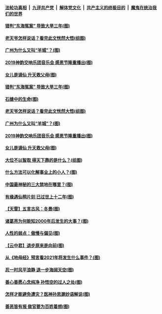 

####  [法轮功真相](../../../../basic/blob/master/README.md?t=11271831) &nbsp;|&nbsp; [九评共产党](../../../../9ping.md/blob/master/README.md?t=11271831) &nbsp;|&nbsp; [解体党文化](../../../../jtdwh.md/blob/master/README.md?t=11271831)  &nbsp;|&nbsp; [共产主义的终极目的](../../../../gczydzjmd.md/blob/master/README.md?t=11271831) &nbsp;|&nbsp; [魔鬼在统治我们的世界](../../../../mgztzwmdsj.md/blob/master/README.md?t=11271831) 

#### [错判“东海冤案” 导致大旱三年(图)](../pages/p7/953215.md?t=11271831) 

#### [老天爷怎样说话？看完此文恍然大悟(组图)](../pages/p7/953419.md?t=11271831) 


#### [广州为什么又叫“羊城”？(图)](../pages/p7/953735.md?t=11271831) 

#### [2019神韵交响乐团音乐会 感恩节隆重播出(图)](../pages/p7/953817.md?t=11271831) 

#### [女儿是谪仙 升天救父母(图)](../pages/p7/952764.md?t=11271831) 

#### [错判“东海冤案” 导致大旱三年(图)](../pages/p7/953215.md?t=11271831) 

#### [石缝中的生命(图)](../pages/p7/953081.md?t=11271831) 

#### [老天爷怎样说话？看完此文恍然大悟(组图)](../pages/p7/953419.md?t=11271831) 


#### [广州为什么又叫“羊城”？(图)](../pages/p7/953735.md?t=11271831) 

#### [2019神韵交响乐团音乐会 感恩节隆重播出(图)](../pages/p7/953817.md?t=11271831) 

#### [女儿是谪仙 升天救父母(图)](../pages/p7/952764.md?t=11271831) 

#### [大位不以智取 得天下靠的是什么？(组图)](../pages/p7/953641.md?t=11271831) 

#### [什么方法可以化解事业上的小人？(图)](../pages/p7/953007.md?t=11271831) 

#### [中国最神秘的三大禁地在哪里？(图)](../pages/p7/952859.md?t=11271831) 

#### [有缘遇仙稍片刻 已过世上十二年(图)](../pages/p7/953435.md?t=11271831) 

#### [【天雪】五言古风：冬景(图)](../pages/p7/953425.md?t=11271831) 

#### [诸葛亮为何能知2000年后发生的大事？(图)](../pages/p7/953010.md?t=11271831) 

#### [人性的弱点：傲慢与偏见(图)](../pages/p7/952999.md?t=11271831) 

#### [【云中君】退步原来是向前(图)](../pages/p7/953222.md?t=11271831) 

#### [从《地母经》预言看2021年将发生什么事件？(图)](../pages/p7/952853.md?t=11271831) 

#### [忍一时风平浪静 退一步海阔天空(图)](../pages/p7/953323.md?t=11271831) 

#### [善心善愿心念纯净 孙悟空的过人之处(图)](../pages/p7/952997.md?t=11271831) 

#### [怎样才能避免遭灾？医神孙思邈妙语解说(图)](../pages/p7/953219.md?t=11271831) 

#### [善恶皆有报 做官要为百姓着想(图)](../pages/p7/953316.md?t=11271831) 

